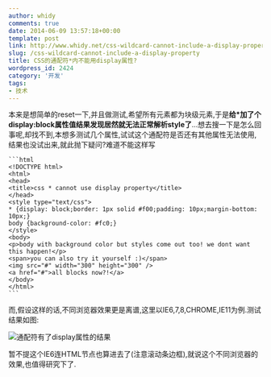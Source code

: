 ```yaml
---
author: whidy
comments: true
date: 2014-06-09 13:57:18+00:00
template: post
link: http://www.whidy.net/css-wildcard-cannot-include-a-display-property.html
slug: /css-wildcard-cannot-include-a-display-property
title: CSS的通配符*内不能用display属性?
wordpress_id: 2424
category: '开发'
tags:
- 技术
---
```


本来是想简单的reset一下,并且做测试,希望所有元素都为块级元素,于是**给*加了个display:block属性值结果发现居然就无法正常解析style了**...想去搜一下是怎么回事呢,却找不到,本想多测试几个属性,试试这个通配符是否还有其他属性无法使用,结果也没试出来,就此抛下疑问?难道不能这样写


    
    ```html
    <!DOCTYPE html>
    <html>
    <head>
    <title>css * cannot use display property</title>
    </head>
    <style type="text/css">
    * {display: block;border: 1px solid #f00;padding: 10px;margin-bottom: 10px;}
    body {background-color: #fc0;}
    </style>
    <body>
    <p>body with background color but styles come out too! we dont want this happen!</p>
    <span>you can also try it yourself :)</span>
    <img src="#" width="300" height="300" />
    <a href="#">all blocks now?!</a>
    </body>
    </html>
    ```



而,假设这样的话,不同浏览器效果更是离谱,这里以IE6,7,8,CHROME,IE11为例.测试结果如图:

![通配符有了display属性的结果](http://www.whidy.net/wp-content/uploads/2014/06/css_display-400x165.png)

暂不提这个IE6连HTML节点也算进去了(注意滚动条边框),就说这个不同浏览器的效果,也值得研究下了.
